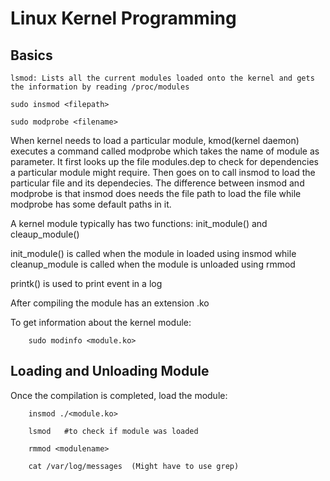 # Linux Kernel Programming


## Basics

    lsmod: Lists all the current modules loaded onto the kernel and gets the information by reading /proc/modules
    
    sudo insmod <filepath>
    
    sudo modprobe <filename>
    
When kernel needs to load a particular module, kmod(kernel daemon) executes a command called modprobe which takes the name of module as parameter. It first looks up the file modules.dep to check for dependencies a particular module might require. Then goes on to call insmod to load the particular file and its dependecies. The difference between insmod and modprobe is that insmod does needs the file path to load the file while modprobe has some default paths in it.


A kernel module typically has two functions: init_module() and cleaup_module()

init_module() is called when the module in loaded using insmod while cleanup_module is called when the module is unloaded using rmmod


printk() is used to print event in a log


After compiling the module has an extension .ko

To get information about the kernel module:

        sudo modinfo <module.ko>


## Loading and Unloading Module

Once the compilation is completed, load the module:

        insmod ./<module.ko>
        
        lsmod   #to check if module was loaded
        
        rmmod <modulename>
        
        cat /var/log/messages  (Might have to use grep)
